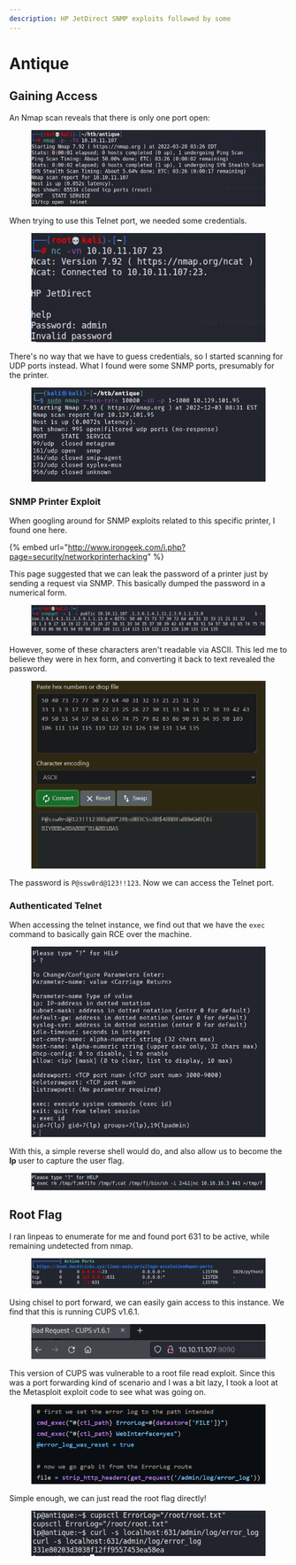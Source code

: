 ```yaml
---
description: HP JetDirect SNMP exploits followed by some
---
```


# Antique

## Gaining Access

An Nmap scan reveals that there is only one port open:

<figure><img src="../../../.gitbook/assets/image (16).png" alt=""><figcaption></figcaption></figure>

When trying to use this Telnet port, we needed some credentials.

<figure><img src="../../../.gitbook/assets/image (6) (5).png" alt=""><figcaption></figcaption></figure>

There's no way that we have to guess credentials, so I started scanning for UDP ports instead.  What I found were some SNMP ports, presumably for the printer.&#x20;

&#x20;

<figure><img src="../../../.gitbook/assets/image (3).png" alt=""><figcaption></figcaption></figure>

### SNMP Printer Exploit

When googling around for SNMP exploits related to this specific printer, I found one here.

{% embed url="http://www.irongeek.com/i.php?page=security/networkprinterhacking" %}

This page suggested that we can leak the password of a printer just by sending a request via SNMP. This basically dumped the password in a numerical form.

<figure><img src="../../../.gitbook/assets/image (5) (4).png" alt=""><figcaption></figcaption></figure>

However, some of these characters aren't readable via ASCII. This led me to believe they were in hex form, and converting it back to text revealed the password.

<figure><img src="../../../.gitbook/assets/image (13).png" alt=""><figcaption></figcaption></figure>

The password is `P@ssw0rd@123!!123`. Now we can access the Telnet port.

### Authenticated Telnet

When accessing the telnet instance, we find out that we have the `exec` command to basically gain RCE over the machine.

<figure><img src="../../../.gitbook/assets/image (8).png" alt=""><figcaption></figcaption></figure>

With this, a simple reverse shell would do, and also allow us to become the **lp** user to capture the user flag.

<figure><img src="../../../.gitbook/assets/image (38).png" alt=""><figcaption></figcaption></figure>

## Root Flag&#x20;

I ran linpeas to enumerate for me and found port 631 to be active, while remaining undetected from nmap.

<figure><img src="../../../.gitbook/assets/image (11) (5).png" alt=""><figcaption></figcaption></figure>

Using chisel to port forward, we can easily gain access to this instance. We find that this is running CUPS v1.6.1.

<figure><img src="../../../.gitbook/assets/image (12).png" alt=""><figcaption></figcaption></figure>

This version of CUPS was vulnerable to a root file read exploit. Since this was a port forwarding kind of scenario and I was a bit lazy, I took a loot at the Metasploit exploit code to see what was going on.&#x20;

<figure><img src="../../../.gitbook/assets/image (10).png" alt=""><figcaption></figcaption></figure>

Simple enough, we can just read the root flag directly!

<figure><img src="../../../.gitbook/assets/image (1) (6).png" alt=""><figcaption></figcaption></figure>
